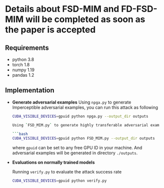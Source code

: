 # Details about FSD-MIM and FD-FSD-MIM will be completed as soon as the paper is accepted



## Requirements

- python 3.8
- torch 1.8
- numpy 1.19
- pandas 1.2


## Implementation

- **Generate adversarial examples**
  Using `npga.py` to generate Imperceptible adversarial examples,  you can run this attack as following
  
  ```bash
  CUDA_VISIBLE_DEVICES=gpuid python npga.py --output_dir outputs
  
  Using `FSD_MIM.py` to generate highly transferable adversarial examples,  you can run this attack as following
  
  ```bash
  CUDA_VISIBLE_DEVICES=gpuid python FSD_MIM.py --output_dir outputs
  ```
  where `gpuid` can be set to any free GPU ID in your machine. And adversarial examples will be generated in directory `./outputs`.
  
- **Evaluations on normally trained models**

  Running `verify.py` to evaluate the attack  success rate

  ```bash
  CUDA_VISIBLE_DEVICES=gpuid python verify.py
  ```



